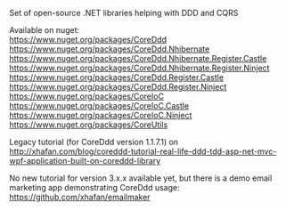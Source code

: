 Set of open-source .NET libraries helping with DDD and CQRS

Available on nuget:  
https://www.nuget.org/packages/CoreDdd  
https://www.nuget.org/packages/CoreDdd.Nhibernate  
https://www.nuget.org/packages/CoreDdd.Nhibernate.Register.Castle  
https://www.nuget.org/packages/CoreDdd.Nhibernate.Register.Ninject  
https://www.nuget.org/packages/CoreDdd.Register.Castle  
https://www.nuget.org/packages/CoreDdd.Register.Ninject  
https://www.nuget.org/packages/CoreIoC  
https://www.nuget.org/packages/CoreIoC.Castle  
https://www.nuget.org/packages/CoreIoC.Ninject  
https://www.nuget.org/packages/CoreUtils  

Legacy tutorial (for CoreDdd version 1.1.7.1) on http://xhafan.com/blog/coreddd-tutorial-real-life-ddd-tdd-asp-net-mvc-wpf-application-built-on-coreddd-library

No new tutorial for version 3.x.x available yet, but there is a demo email marketing app demonstrating CoreDdd usage: https://github.com/xhafan/emailmaker